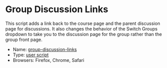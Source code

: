 # Group Discussion Links
This script adds a link back to the course page and the parent discussion page for discussions. 
It also changes the behavior of the Switch Groups dropdown to take you to the discussion page for the group rather than the group front page.

* Name: [group-discussion-links](/discussions/group-discussion-links/group-discussion-links.user.js)
* Type: [user script](../../USERSCRIPTS.md)
* Browsers: Firefox, Chrome, Safari
